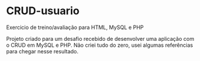 # CRUD-usuario
Exercicio de treino/avaliação para HTML, MySQL e PHP

Projeto criado para um desafio recebido de desenvolver uma aplicação com o CRUD em MySQL e PHP.
Não criei tudo do zero, usei algumas referências para chegar nesse resultado.
